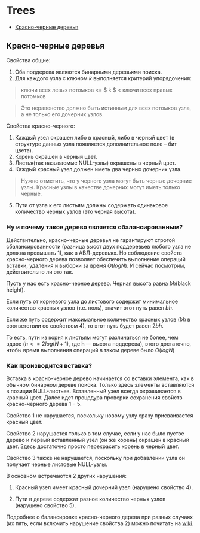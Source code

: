 # Trees
- [Красно-черные деревья](#красно-черные-деревья)

## Красно-черные деревья
Свойства общие:
1) Оба поддерева являются бинарными деревьями поиска.
2) Для каждого узла с ключом $k$ выполняется критерий упорядочения:
> ключи всех левых потомков <= $ k $ < ключи всех правых потомков

>Это неравенство должно быть истинным для всех потомков узла, а не только его дочерних узлов.

Свойства красно-черного:
1) Каждый узел окрашен либо в красный, либо в черный цвет (в структуре данных узла появляется дополнительное поле – бит цвета).
2) Корень окрашен в черный цвет.
3) Листья(так называемые NULL-узлы) окрашены в черный цвет.
4) Каждый красный узел должен иметь два черных дочерних узла. 
> Нужно отметить, что у черного узла могут быть черные дочерние узлы. Красные узлы в качестве дочерних могут иметь только черные.
5) Пути от узла к его листьям должны содержать одинаковое количество черных узлов (это черная высота).

### Ну и почему такое дерево является сбалансированным?

Действительно, красно-черные деревья не гарантируют строгой сбалансированности (разница высот двух поддеревьев любого узла не должна превышать 1), как в АВЛ-деревьях. Но соблюдение свойств красно-черного дерева позволяет обеспечить выполнение операций вставки, удаления и выборки за время $O(log N)$. И сейчас посмотрим, действительно ли это так.

Пусть у нас есть красно-черное дерево. Черная высота равна $bh$(black height).

Если путь от корневого узла до листового содержит минимальное количество красных узлов (т.е. ноль), значит этот путь равен $bh$.

Если же путь содержит максимальное количество красных узлов ($bh$ в соответствии со свойством $4$), то этот путь будет равен $2bh$.

То есть, пути из корня к листьям могут различаться не более, чем вдвое ($h<=2log(N + 1)$, где h — высота поддерева), этого достаточно, чтобы время выполнения операций в таком дереве было $O(log N)$

### Как производится вставка?

Вставка в красно-черное дерево начинается со вставки элемента, как в обычном бинарном дереве поиска. Только здесь элементы вставляются в позиции NULL-листьев. Вставленный узел всегда окрашивается в красный цвет. Далее идет процедура проверки сохранения свойств красно-черного дерева $1-5$.

Свойство 1 не нарушается, поскольку новому узлу сразу присваивается красный цвет.

Свойство 2 нарушается только в том случае, если у нас было пустое дерево и первый вставленный узел (он же корень) окрашен в красный цвет. Здесь достаточно просто перекрасить корень в черный цвет.

Свойство 3 также не нарушается, поскольку при добавлении узла он получает черные листовые NULL-узлы.

В основном встречаются 2 других нарушения:

1) Красный узел имеет красный дочерний узел (нарушено свойство $4$).

2) Пути в дереве содержат разное количество черных узлов (нарушено свойство $5$).

Подробнее о балансировке красно-черного дерева при разных случаях (их пять, если включить нарушение свойства $2$) можно почитать на [wiki](https://ru.wikipedia.org/wiki/%D0%9A%D1%80%D0%B0%D1%81%D0%BD%D0%BE-%D1%87%D1%91%D1%80%D0%BD%D0%BE%D0%B5_%D0%B4%D0%B5%D1%80%D0%B5%D0%B2%D0%BE).
